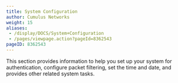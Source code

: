 ```yaml
---
title: System Configuration
author: Cumulus Networks
weight: 15
aliases:
 - /display/DOCS/System+Configuration
 - /pages/viewpage.action?pageId=8362543
pageID: 8362543
---
```

This section provides information to help you set up your system for authentication, configure packet filtering, set the time and date, and provides other related system tasks.
